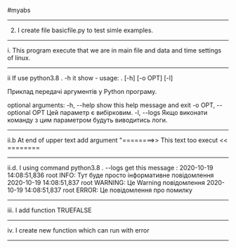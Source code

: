#myabs

***
2. I create file basicfile.py to test simle examples.
***
i. This program execute that we are in main file and data and time settings of linux.
***
ii If use python3.8 . -h it show - usage: . [-h] [-o OPT] [-l]

Приклад передачі аргументів у Python програму.

optional arguments:
  -h, --help            show this help message and exit
  -o OPT, --optional OPT
                        Цей параметр є вибірковим.
  -l, --logs            Якщо виконати команду з цим параметром будуть
                        виводитись логи.
***
ii.b At end of upper text add argument "========>> This text too execut << ========
***
ii.d. I using command python3.8 . --logs get this message : 2020-10-19 14:08:51,836 root INFO: Тут буде просто інформативне повідомлення
2020-10-19 14:08:51,837 root WARNING: Це Warning повідомлення
2020-10-19 14:08:51,837 root ERROR: Це повідомлення про помилку
***
iii. I add function TRUEFALSE
***
iv. I create new function which can run with error
***

